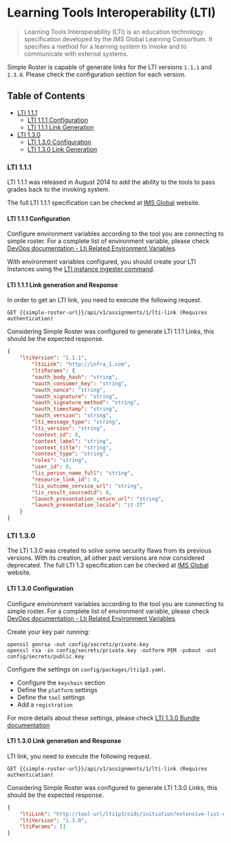 # Learning Tools Interoperability (LTI)

>Learning Tools Interoperability (LTI) is an education technology specification developed by the IMS Global Learning Consortium. It specifies a method for a learning system to invoke and to communicate with external systems.

Simple Roster is capable of generate links for the LTI versions `1.1.1` and `1.3.0`. Please check the configuration section for each version.

## Table of Contents
- [LTI 1.1.1](#lti-111)
    - [LTI 1.1.1 Configuration](#lti-111-configuration)
    - [LTI 1.1.1 Link Generation](#lti-111-link-generation-and-response)
- [LTI 1.3.0](#lti-130)
    - [LTI 1.3.0 Configuration](#lti-130-configuration)
    - [LTI 1.3.0 Link Generation](#lti-130-link-generation-and-response)

### LTI 1.1.1

LTI 1.1.1 was released in August 2014 to add the ability to the tools to pass grades back to the invoking system.

The full LTI 1.1.1 specification can be checked at [IMS Global](https://www.imsglobal.org/specs/ltiv1p1p1/implementation-guide) website.

#### LTI 1.1.1 Configuration

Configure environment variables according to the tool you are connecting to simple roster. For a complete list of environment variable, please check [DevOps documentation - Lti Related Environment Variables](devops-documentation.md#lti-related-environment-variables).

With environment variables configured, you should create your LTI Instances using the [LTI instance ingester command](../cli/lti-instance-ingester-command.md).

#### LTI 1.1.1 Link generation and Response

In order to get an LTI link, you need to execute the following request.

```http request
GET {{simple-roster-url}}/api/v1/assignments/1/lti-link (Requires authentication)
```

Considering Simple Roster was configured to generate LTI 1.1.1 Links, this should be the expected response.

```json
{
	"ltiVersion": "1.1.1",
		"ltiLink": "http://infra_1.com",
		"ltiParams": {
		"oauth_body_hash": "string",
		"oauth_consumer_key": "string",
		"oauth_nonce": "string",
		"oauth_signature": "string",
		"oauth_signature_method": "string",
		"oauth_timestamp": "string",
		"oauth_version": "string",
		"lti_message_type": "string",
		"lti_version": "string",
		"context_id": 0,
		"context_label": "string",
		"context_title": "string",
		"context_type": "string",
		"roles": "string",
		"user_id": 0,
		"lis_person_name_full": "string",
		"resource_link_id": 0,
		"lis_outcome_service_url": "string",
		"lis_result_sourcedid": 0,
		"launch_presentation_return_url": "string",
		"launch_presentation_locale": "it-IT"
	}
}
```

### LTI 1.3.0

The LTI 1.3.0 was created to solve some security flaws from its previous versions. With its creation, all other past versions are now considered deprecated.
The full LTI 1.3 specification can be checked at [IMS Global](http://www.imsglobal.org/spec/lti/v1p3/) website.

#### LTI 1.3.0 Configuration

Configure environment variables according to the tool you are connecting to simple roster. For a complete list of environment variable, please check [DevOps documentation - Lti Related Environment Variables](devops-documentation.md#lti-related-environment-variables).

Create your key pair running:

```shell script
openssl genrsa -out config/secrets/private.key
openssl rsa -in config/secrets/private.key -outform PEM -pubout -out config/secrets/public.key
```

Configure the settings on `config/packages/lti1p3.yaml`.
- Configure the `keychain` section
- Define the `platform` settings
- Define the `tool` settings
- Add a `registration`

For more details about these settings, please check [LTI 1.3.0 Bundle documentation](https://github.com/oat-sa/bundle-lti1p3/blob/master/doc/quickstart/configuration.md)

#### LTI 1.3.0 Link generation and Response

 LTI link, you need to execute the following request.

```http request
GET {{simple-roster-url}}/api/v1/assignments/1/lti-link (Requires authentication)
```

Considering Simple Roster was configured to generate LTI 1.3.0 Links, this should be the expected response.

```json
{
	"ltiLink": "http://tool-url/lti1p3/oidc/initiation?extensive-list-of-parameters",
	"ltiVersion": "1.3.0",
	"ltiParams": []
}
```
